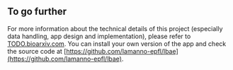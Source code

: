 ## To go further

For more information about the technical details of this project (especially data handling, app design and implementation), please refer to [TODO.bioarxiv.com](TODO.bioarxiv.com). You can install your own version of the app and check the source code at [https://github.com/lamanno-epfl/lbae](https://github.com/lamanno-epfl/lbae).




## #